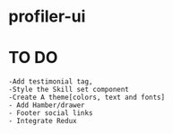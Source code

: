 # profiler-ui

# TO DO
    -Add testimonial tag,
    -Style the Skill set component
    -Create A theme[colors, text and fonts]
    - Add Hamber/drawer
    - Footer social links
    - Integrate Redux
